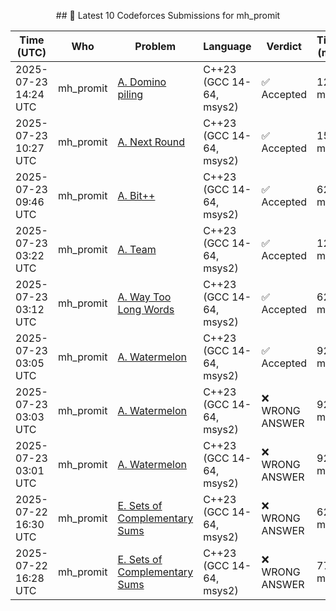 <p align="center">
<p align="center">
<p align="center">
<p align="center">
<p align="center">
<p align="center">
<p align="center">
<p align="center">
<p align="center">
<p align="center">
<p align="center">
<p align="center">
<p align="center">
<p align="center">
<p align="center">
<p align="center">
<p align="center">
<p align="center">
<p align="center">
<p align="center">
  ## 🚀 Latest 10 Codeforces Submissions for mh_promit
</p>


| Time (UTC) | Who | Problem | Language | Verdict | Time (ms) | Memory | Submission |
|------------|-----|---------|----------|---------|-----------|--------|------------|
| 2025-07-23 14:24 UTC | mh_promit | [A. Domino piling](https://codeforces.com/contest/50/problem/A) | C++23 (GCC 14-64, msys2) | ✅ Accepted | 124 ms | 100 KB | [Link](https://codeforces.com/contest/50/submission/330529735) |
| 2025-07-23 10:27 UTC | mh_promit | [A. Next Round](https://codeforces.com/contest/158/problem/A) | C++23 (GCC 14-64, msys2) | ✅ Accepted | 154 ms | 100 KB | [Link](https://codeforces.com/contest/158/submission/330497355) |
| 2025-07-23 09:46 UTC | mh_promit | [A. Bit++](https://codeforces.com/contest/282/problem/A) | C++23 (GCC 14-64, msys2) | ✅ Accepted | 62 ms | 100 KB | [Link](https://codeforces.com/contest/282/submission/330492452) |
| 2025-07-23 03:22 UTC | mh_promit | [A. Team](https://codeforces.com/contest/231/problem/A) | C++23 (GCC 14-64, msys2) | ✅ Accepted | 122 ms | 0 KB | [Link](https://codeforces.com/contest/231/submission/330452014) |
| 2025-07-23 03:12 UTC | mh_promit | [A. Way Too Long Words](https://codeforces.com/contest/71/problem/A) | C++23 (GCC 14-64, msys2) | ✅ Accepted | 62 ms | 0 KB | [Link](https://codeforces.com/contest/71/submission/330451015) |
| 2025-07-23 03:05 UTC | mh_promit | [A. Watermelon](https://codeforces.com/contest/4/problem/A) | C++23 (GCC 14-64, msys2) | ✅ Accepted | 92 ms | 100 KB | [Link](https://codeforces.com/contest/4/submission/330450379) |
| 2025-07-23 03:03 UTC | mh_promit | [A. Watermelon](https://codeforces.com/contest/4/problem/A) | C++23 (GCC 14-64, msys2) | ❌ WRONG ANSWER | 92 ms | 0 KB | [Link](https://codeforces.com/contest/4/submission/330450191) |
| 2025-07-23 03:01 UTC | mh_promit | [A. Watermelon](https://codeforces.com/contest/4/problem/A) | C++23 (GCC 14-64, msys2) | ❌ WRONG ANSWER | 92 ms | 0 KB | [Link](https://codeforces.com/contest/4/submission/330449999) |
| 2025-07-22 16:30 UTC | mh_promit | [E. Sets of Complementary Sums](https://codeforces.com/contest/2125/problem/E) | C++23 (GCC 14-64, msys2) | ❌ WRONG ANSWER | 62 ms | 6300 KB | [Link](https://codeforces.com/contest/2125/submission/330400788) |
| 2025-07-22 16:28 UTC | mh_promit | [E. Sets of Complementary Sums](https://codeforces.com/contest/2125/problem/E) | C++23 (GCC 14-64, msys2) | ❌ WRONG ANSWER | 77 ms | 0 KB | [Link](https://codeforces.com/contest/2125/submission/330400050) |
